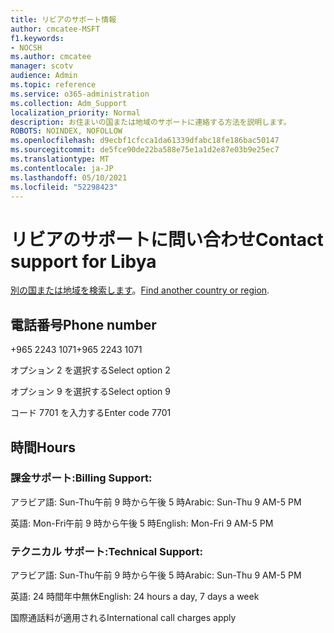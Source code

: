 ```yaml
---
title: リビアのサポート情報
author: cmcatee-MSFT
f1.keywords:
- NOCSH
ms.author: cmcatee
manager: scotv
audience: Admin
ms.topic: reference
ms.service: o365-administration
ms.collection: Adm_Support
localization_priority: Normal
description: お住まいの国または地域のサポートに連絡する方法を説明します。
ROBOTS: NOINDEX, NOFOLLOW
ms.openlocfilehash: d9ecbf1cfcca1da61339dfabc18fe186bac50147
ms.sourcegitcommit: de5fce90de22ba588e75e1a1d2e87e03b9e25ec7
ms.translationtype: MT
ms.contentlocale: ja-JP
ms.lasthandoff: 05/10/2021
ms.locfileid: "52298423"
---
```

# <a name="contact-support-for-libya"></a><span data-ttu-id="b4df8-103">リビアのサポートに問い合わせ</span><span class="sxs-lookup"><span data-stu-id="b4df8-103">Contact support for Libya</span></span>

<span data-ttu-id="b4df8-104">[別の国または地域を検索します](../../business-video/get-help-support.md)。</span><span class="sxs-lookup"><span data-stu-id="b4df8-104">[Find another country or region](../../business-video/get-help-support.md).</span></span>

## <a name="phone-number"></a><span data-ttu-id="b4df8-105">電話番号</span><span class="sxs-lookup"><span data-stu-id="b4df8-105">Phone number</span></span>
<span data-ttu-id="b4df8-106">+965 2243 1071</span><span class="sxs-lookup"><span data-stu-id="b4df8-106">+965 2243 1071</span></span>

<span data-ttu-id="b4df8-107">オプション 2 を選択する</span><span class="sxs-lookup"><span data-stu-id="b4df8-107">Select option 2</span></span>

<span data-ttu-id="b4df8-108">オプション 9 を選択する</span><span class="sxs-lookup"><span data-stu-id="b4df8-108">Select option 9</span></span>

<span data-ttu-id="b4df8-109">コード 7701 を入力する</span><span class="sxs-lookup"><span data-stu-id="b4df8-109">Enter code 7701</span></span>

## <a name="hours"></a><span data-ttu-id="b4df8-110">時間</span><span class="sxs-lookup"><span data-stu-id="b4df8-110">Hours</span></span>
### <a name="billing-support"></a><span data-ttu-id="b4df8-111">課金サポート:</span><span class="sxs-lookup"><span data-stu-id="b4df8-111">Billing Support:</span></span>

<span data-ttu-id="b4df8-112">アラビア語: Sun-Thu午前 9 時から午後 5 時</span><span class="sxs-lookup"><span data-stu-id="b4df8-112">Arabic: Sun-Thu 9 AM-5 PM</span></span>

<span data-ttu-id="b4df8-113">英語: Mon-Fri午前 9 時から午後 5 時</span><span class="sxs-lookup"><span data-stu-id="b4df8-113">English: Mon-Fri 9 AM-5 PM</span></span>

### <a name="technical-support"></a><span data-ttu-id="b4df8-114">テクニカル サポート:</span><span class="sxs-lookup"><span data-stu-id="b4df8-114">Technical Support:</span></span>

<span data-ttu-id="b4df8-115">アラビア語: Sun-Thu午前 9 時から午後 5 時</span><span class="sxs-lookup"><span data-stu-id="b4df8-115">Arabic: Sun-Thu 9 AM-5 PM</span></span>

<span data-ttu-id="b4df8-116">英語: 24 時間年中無休</span><span class="sxs-lookup"><span data-stu-id="b4df8-116">English: 24 hours a day, 7 days a week</span></span>

<span data-ttu-id="b4df8-117">国際通話料が適用される</span><span class="sxs-lookup"><span data-stu-id="b4df8-117">International call charges apply</span></span>
